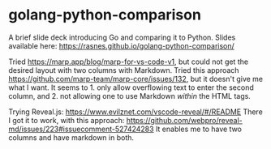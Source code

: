 # golang-python-comparison

A brief slide deck introducing Go and comparing it to Python. Slides available here: https://rasnes.github.io/golang-python-comparison/

Tried https://marp.app/blog/marp-for-vs-code-v1, but could not get the desired layout with two columns with Markdown. Tried this approach https://github.com/marp-team/marp-core/issues/132, but it doesn't give me what I want. It seems to 1. only allow overflowing text to enter the second column, and 2. not allowing one to use Markdown _within_ the HTML tags.

Trying Reveal.js: https://www.evilznet.com/vscode-reveal/#/README
There I got it to work, with this approach: https://github.com/webpro/reveal-md/issues/223#issuecomment-527424283
It enables me to have two columns and have markdown in both.

